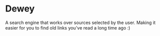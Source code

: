# Dewey
A search engine that works over sources selected by the user.
Making it easier for you to find old links you've read a long time ago :)
